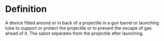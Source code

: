 # Definition

A device fitted around or in back of a projectile in a gun barrel or
launching tube to support or protect the projectile or to prevent the
escape of gas ahead of it. The sabot separates from the projectile after
launching.
